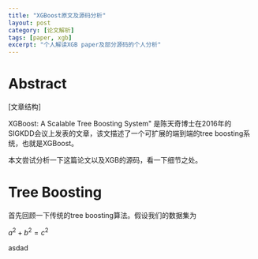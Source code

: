 ```yaml
---
title: "XGBoost原文及源码分析"
layout: post
category: [论文解析]
tags: [paper, xgb]
excerpt: "个人解读XGB paper及部分源码的个人分析"
---
```


# Abstract

[文章结构]

XGBoost: A Scalable Tree Boosting System" 是陈天奇博士在2016年的SIGKDD会议上发表的文章，该文描述了一个可扩展的端到端的tree boosting系统，也就是XGBoost。

本文尝试分析一下这篇论文以及XGB的源码，看一下细节之处。

# Tree Boosting

首先回顾一下传统的tree boosting算法。假设我们的数据集为

$a^2 + b^2 = c^2$

asdad